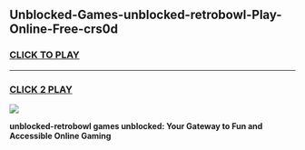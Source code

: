 
## Unblocked-Games-unblocked-retrobowl-Play-Online-Free-crs0d
<h3>
<a href="https://premium76.site?title=unblocked-retrobowl&ref=26A">CLICK TO PLAY</a></h3>
<hr>

<h3>
<a href="https://premium76.site?title=unblocked-retrobowl&ref=26A">CLICK 2 PLAY</a>
  
</h3>

<a href="https://premium76.site?title=unblocked-retrobowl&ref=26A"><img src="https://clearcache.store/games.png"></a>


**unblocked-retrobowl games unblocked: Your Gateway to Fun and Accessible Online Gaming**
